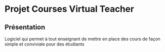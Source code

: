 # Projet Courses Virtual Teacher

## Présentation

Logiciel qui permet à tout enseignant de mettre en place des cours de façon simple et conviviale pour des étudiants